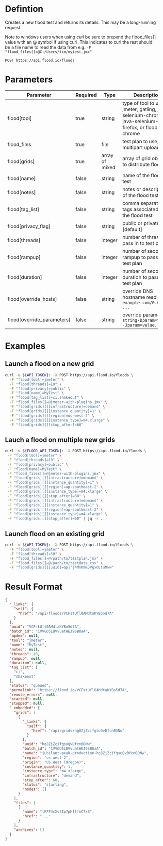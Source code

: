 # Defintion

Creates a new flood test and returns its details. This may be a long-running request.

Note to windows users when using curl be sure to prepend the flood_files[] value with an @ symbol if using curl. This indicates to curl the rest should be a file name to read the data from e.g. `-F "flood_files[]=@C:/Users/tim/mytest.jmx"`

    POST https://api.flood.io/floods

# Parameters

| Parameter | Required | Type | Description |
| --------- | -------- | ---- | ----------- |
| flood[tool] | true | string | type of tool to use: jmeter, gatling, java-selenium-chrome or java-selenium-firefox, or flood-chrome |
| flood_files | true | file | test plan to use, as a multipart upload |
| flood[grids] | true | array of mixed | array of grid objects to distribute flood to |
| flood[name] | false | string | name of the flood test |
| flood[notes] | false | string | notes or description of the flood test |
| flood[tag_list] | false | string | comma separated tags associated with the flood test |
| flood[privacy_flag] | false | string | public or private [default]|
| flood[threads] | false | integer | number of threads to pass in to test plan |
| flood[rampup] | false | integer | number of seconds rampup to pass in to test plan |
| flood[duration] | false | integer | number of seconds duration to pass in to test plan |
| flood[override_hosts] | false | string | override DNS hostname resolution `example.com/0.0.0.0, ...` |
| flood[override_parameters] | false | string | override parameters `string-Dparam=value, -Jparam=value, ...` |

# Examples

## Launch a flood on a new grid

```sh
curl -u ${API_TOKEN}: -X POST https://api.flood.io/floods \
  -F "flood[tool]=jmeter" \
  -F "flood[threads]=10" \
  -F "flood[privacy]=public" \
  -F "flood[name]=MyTest" \
  -F "flood[tag_list]=ci,shakeout" \
  -F "flood_files[]=@jmeter-with-plugins.jmx" \
  -F "flood[grids][][infrastructure]=demand" \
  -F "flood[grids][][instance_quantity]=1" \
  -F "flood[grids][][region]=us-west-2" \
  -F "flood[grids][][instance_type]=m4.xlarge" \
  -F "flood[grids][][stop_after]=60"
```

## Lauch a flood on multiple new grids

```sh
curl -u ${FLOOD_API_TOKEN}: -X POST https://api.flood.io/floods \
 -F "flood[tool]=jmeter" \
 -F "flood[threads]=10" \
 -F "flood[privacy]=public" \
 -F "flood[name]=MyTest" \
 -F "flood_files[]=@jmeter-with-plugins.jmx" \
 -F "flood[grids][][infrastructure]=demand" \
 -F "flood[grids][][instance_quantity]=1" \
 -F "flood[grids][][region]=ap-southeast-2" \
 -F "flood[grids][][instance_type]=m4.xlarge" \
 -F "flood[grids][][stop_after]=60" \
 -F "flood[grids][][infrastructure]=demand" \
 -F "flood[grids][][instance_quantity]=1" \
 -F "flood[grids][][region]=ap-southeast-2" \
 -F "flood[grids][][instance_type]=m4.xlarge" \
 -F "flood[grids][][stop_after]=60" | jq -r .
 ```

## Launch flood on an existing grid

```sh
curl -u ${API_TOKEN}: -X POST https://api.flood.io/floods \
  -F "flood[tool]=jmeter" \
  -F "flood[threads]=50" \
  -F "flood_files[]=@/path/to/testplan.jmx" \
  -F "flood_files[]=@/path/to/testdata.csv" \
  -F "flood[grids][][uuid]=qpjrj4MnKmR3VgxOLtuMww"
```

# Result Format

```json
{
  "_links": {
    "self": {
      "href": "/api/floods/VCFstUfl0AMdtaKYBo5d7A"
    }
  },
  "uuid": "VCFstUfl0AMdtaKYBo5d7A",
  "batch_id": "1VVGD5LBVvuatWEJ9SB8aA",
  "apdex": null,
  "tool": "jmeter",
  "name": "MyTest",
  "notes": null,
  "threads": 10,
  "rampup": null,
  "duration": null,
  "tag_list": [
    "ci",
    "shakeout"
  ],
  "status": "queued",
  "permalink": "https://flood.io/VCFstUfl0AMdtaKYBo5d7A",
  "remote_errors": null,
  "started": null,
  "stopped": null,
  "_embedded": {
    "grids": [
      {
        "_links": {
          "self": {
            "href": "/api/grids/hg8ZjZcifgsuQvDfcnBONw"
          }
        },
        "uuid": "hg8ZjZcifgsuQvDfcnBONw",
        "batch_id": "1VVGD5LBVvuatWEJ9SB8aA",
        "name": "jubilant-peak-production-hg8ZjZcifgsuQvDfcnBONw",
        "region": "us-west-2",
        "origin": "US West (Oregon)",
        "instance_quantity": 1,
        "instance_type": "m4.xlarge",
        "infrastructure": "demand",
        "stop_after": 60,
        "status": "starting",
        "nodes": []
      }
    ],
    "files": [
      {
        "name": "lRFFUcXvSIp7pHftfnC7x8",
        "href": "..."
      }
    ],
    "archives": []
  }
}
```

